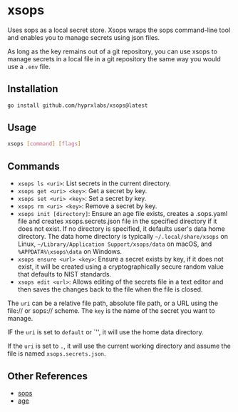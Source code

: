 # xsops

Uses sops as a local secret store.  Xsops wraps the sops command-line
tool and enables you to manage secrets using json files.

As long as the key remains out of a git repository, you can use xsops
to manage secrets in a local file in a git repository the same way
you would use a `.env` file.

## Installation

```bash
go install github.com/hyprxlabs/xsops@latest
```

## Usage

```bash
xsops [command] [flags]
```

## Commands

- `xsops ls <uri>`: List secrets in the current directory.
- `xsops get <uri> <key>`: Get a secret by key.
- `xsops set <uri> <key>`: Set a secret by key.
- `xsops rm <uri> <key>`: Remove a secret by key.
- `xsops init [directory]`: Ensure an age file exists, creates a .sops.yaml
   file and creates xsops.secrets.json file in the specified directory if it does
   not exist. If no directory is specified, it defaults user's data home directory.
   The data home directory is typically `~/.local/share/xsops` on Linux,
   `~/Library/Application Support/xsops/data` on macOS, and `%APPDATA%\xsops\data` on Windows.
- `xsops ensure <url> <key>`: Ensure a secret exists by key, if it does not exist,
   it will be created using a cryptographically secure random value that defaults
   to NIST standards.
- `xsops edit <url>`: Allows editing of the secrets file in a text editor and then saves
    the changes back to the file when the file is closed.

The `uri` can be a relative file path, absolute file path, or a URL using the file://
or sops:// scheme. The `key` is the name of the secret you want to manage.

IF the `uri` is set to `default` or `'', it will use the home data directory.

If the `uri` is set to `.`, it will use the current working directory and assume
the file is named `xsops.secrets.json`.

## Other References

- [sops](https://github.com/getsops/sops)
- [age](https://github.com/FiloSottile/age)